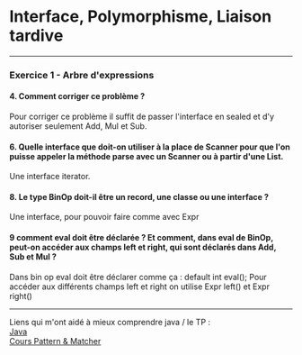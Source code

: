 #	Interface, Polymorphisme, Liaison tardive


 -------------------------------------------
 ### Exercice 1 - Arbre d'expressions
 
 #### 4. Comment corriger ce problème ?
 
 Pour corriger ce problème il suffit de passer l'interface en sealed et d'y 
 autoriser seulement Add, Mul et Sub.
 
 #### 6. Quelle interface que doit-on utiliser à la place de Scanner pour que l'on puisse appeler la méthode parse avec un Scanner ou à partir d'une List.
 
 Une interface iterator.
 
 #### 8. Le type BinOp doit-il être un record, une classe ou une interface ?
 
 Une interface, pour pouvoir faire comme avec Expr
 
 #### 9 comment eval doit être déclarée ? Et comment, dans eval de BinOp, peut-on accéder aux champs left et right, qui sont déclarés dans Add, Sub et Mul ?
 
 Dans bin op eval doit être déclarer comme ça : 
 default int eval();
 Pour accéder aux différents champs left et right on utilise Expr left() et Expr right()
 
 
 -------------------------------------------
 
 Liens qui m'ont aidé à mieux comprendre java / le TP :    
 [Java](https://docs.oracle.com/en/java/javase/16/docs/api/)   
 [Cours Pattern & Matcher](https://igm.univ-mlv.fr/~beal/Teaching/poo2.pdf)
 

